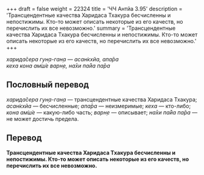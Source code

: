 +++
draft = false
weight = 22324
title = 'ЧЧ Антйа 3.95'
description = 'Трансцендентные качества Харидаса Тхакура бесчисленны и непостижимы. Кто-то может описать некоторые из его качеств, но перечислить их все невозможно.'
summary = 'Трансцендентные качества Харидаса Тхакура бесчисленны и непостижимы. Кто-то может описать некоторые из его качеств, но перечислить их все невозможно.'
+++

_харида̄сера гун̣а-ган̣а — асан̇кхйа, апа̄ра  
кеха кона ам̇ш́е варн̣е, на̄хи па̄йа па̄ра_

## Пословный перевод

_харида̄сера_ _гун̣а_\-_ган̣а_ — трансцендентные качества Харидаса Тхакура; _асан̇кхйа_ — бесчисленные; _апа̄ра_ — неизмеримые; _кеха_ — кто-либо; _кона_ _ам̇ш́е_ — какую-либо часть; _варн̣е_ — описывает; _на̄хи_ _па̄йа_ _па̄ра_ — не может достичь предела.

## Перевод

**Трансцендентные качества Харидаса Тхакура бесчисленны и непостижимы. Кто-то может описать некоторые из его качеств, но перечислить их все невозможно.**
